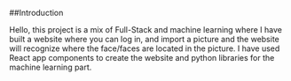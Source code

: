 ##Introduction

Hello, this project is a mix of Full-Stack and machine learning where I have built a website where you can log in, and import a picture and the website will recognize where the face/faces are located in the picture.
I have used React app components to create the website and python libraries for the machine learning part.


